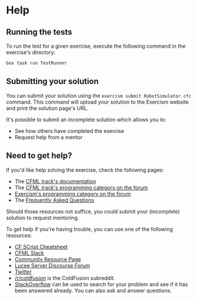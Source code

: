 # Help

## Running the tests

To run the test for a given exercise, execute the following command in the exercise's directory:

```bash
box task run TestRunner
```

## Submitting your solution

You can submit your solution using the `exercism submit RobotSimulator.cfc` command.
This command will upload your solution to the Exercism website and print the solution page's URL.

It's possible to submit an incomplete solution which allows you to:

- See how others have completed the exercise
- Request help from a mentor

## Need to get help?

If you'd like help solving the exercise, check the following pages:

- The [CFML track's documentation](https://exercism.org/docs/tracks/cfml)
- The [CFML track's programming category on the forum](https://forum.exercism.org/c/programming/cfml)
- [Exercism's programming category on the forum](https://forum.exercism.org/c/programming/5)
- The [Frequently Asked Questions](https://exercism.org/docs/using/faqs)

Should those resources not suffice, you could submit your (incomplete) solution to request mentoring.

To get help if you're having trouble, you can use one of the following resources:

- [CF SCript Cheatsheet](http://www.petefreitag.com/cheatsheets/coldfusion/cfscript/)
- [CFML Slack](https://cfml-slack.herokuapp.com/)
- [Community Resource Page](http://carehart.org/cf411/)
- [Lucee Server Discourse Forum](https://dev.lucee.org/)
- [Twitter](https://twitter.com/search?q=coldfusion&src=typd)
- [/r/coldfusion](https://www.reddit.com/r/coldfusion/) is the ColdFusion subreddit.
- [StackOverflow](http://stackoverflow.com/questions/tagged/coldfusion) can be used to search for your problem and see if it has been answered already. You can also ask and answer questions.